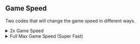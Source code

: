 ## Game Speed

Two codes that will change the game speed in different ways.

<details>
<summary>2x Game Speed</summary>

Game is double speed, fast. Speed is configurable (modify the float)

```hex
04709010 40000000
```
</details>

<details>
<summary>Full Max Game Speed (Super Fast)</summary>

Game will be at max speed possible, extremely fast

```powerpc
042D3EE0 38000000
0070BE14 00000001
```
</details>

